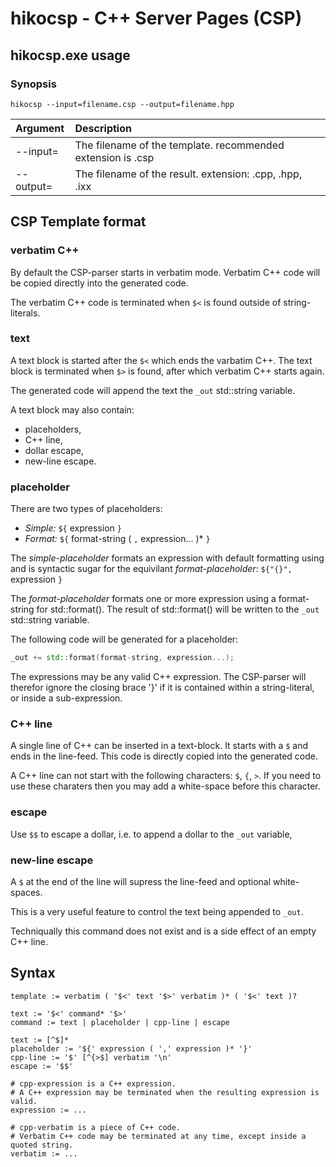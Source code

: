 hikocsp - C++ Server Pages (CSP)
================================

hikocsp.exe usage
-----------------

### Synopsis
```
hikocsp --input=filename.csp --output=filename.hpp
```

  Argument           | Description
 :------------------ |:-----------------------
  \-\-input=<path>   | The filename of the template. recommended extension is .csp
  \-\-output=<path>  | The filename of the result. extension: .cpp, .hpp, .ixx
  
CSP Template format
-------------------

### verbatim C++
By default the CSP-parser starts in verbatim mode. Verbatim C++ code will be copied
directly into the generated code.

The verbatim C++ code is terminated when `$<` is found outside of string-literals.

### text
A text block is started after the `$<` which ends the varbatim C++. The text block
is terminated when `$>` is found, after which verbatim C++ starts again.

The generated code will append the text the `_out` std::string variable.

A text block may also contain:
 - placeholders,
 - C++ line,
 - dollar escape,
 - new-line escape.
  
### placeholder
There are two types of placeholders:
 - *Simple:* `${` expression `}`
 - *Format:* `${` format-string ( `,` expression... )\* `}`

The *simple-placeholder* formats an expression with default formatting
using and is syntactic sugar for the equivilant *format-placeholder*: `${"{}", ` expression `}`

The *format-placeholder* formats one or more expression using a format-string for std::format().
The result of std::format() will be written to the `_out` std::string variable.

The following code will be generated for a placeholder:

```cpp
_out += std::format(format-string, expression...);
```

The expressions may be any valid C++ expression. The CSP-parser will therefor ignore the closing
brace '}' if it is contained within a string-literal, or inside a sub-expression.

### C++ line
A single line of C++ can be inserted in a text-block. It starts with a `$` and ends in
the line-feed. This code is directly copied into the generated code.

A C++ line can not start with the following characters: `$`, `{`, `>`. If you
need to use these charaters then you may add a white-space before this character.

### escape
Use `$$` to escape a dollar, i.e. to append a dollar to the `_out` variable, 

### new-line escape
A `$` at the end of the line will supress the line-feed and optional white-spaces.

This is a very useful feature to control the text being appended to `_out`.

Techniqually this command does not exist and is a side effect of an empty C++ line.
    
Syntax
------
  
```
template := verbatim ( '$<' text '$>' verbatim )* ( '$<' text )?

text := '$<' command* '$>'
command := text | placeholder | cpp-line | escape
  
text := [^$]*
placeholder := '${' expression ( ',' expression )* '}'
cpp-line := '$' [^{>$] verbatim '\n'
escape := '$$'

# cpp-expression is a C++ expression.
# A C++ expression may be terminated when the resulting expression is valid.
expression := ...

# cpp-verbatim is a piece of C++ code.
# Verbatim C++ code may be terminated at any time, except inside a quoted string.
verbatim := ...
```
  
  
